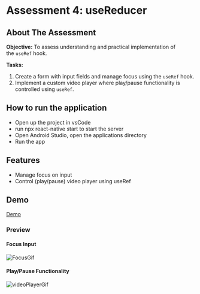 # Assessment 4: useReducer

## About The Assessment

**Objective:** To assess understanding and practical implementation of the `useRef` hook.

**Tasks:**

1. Create a form with input fields and manage focus using the `useRef` hook.
2. Implement a custom video player where play/pause functionality is controlled using `useRef`.

## How to run the application

- Open up the project in vsCode
- run npx react-native start to start the server
- Open Android Studio, open the applications directory
- Run the app

## Features

- Manage focus on input
- Control (play/pause) video player using useRef

## Demo

[Demo]()

### Preview

#### Focus Input

![FocusGif](https://i.imgur.com/HGM3mbj.gif)

#### Play/Pause Functionality

![videoPlayerGif](https://i.imgur.com/TzA8I7d.gif)
